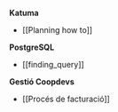 **Katuma**

* [[Planning how to]]

**PostgreSQL**

* [[finding_query]]

**Gestió Coopdevs**

* [[Procés de facturació]]